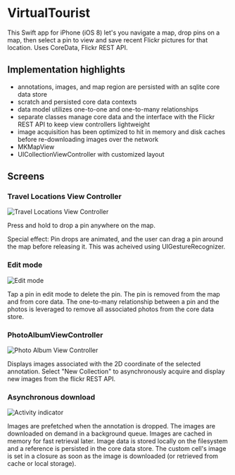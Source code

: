 # VirtualTourist
This Swift app for iPhone (iOS 8) let's you navigate a map, drop pins on a map, then select a pin to view and save recent Flickr pictures for that location. Uses CoreData, Flickr REST API.

## Implementation highlights
* annotations, images, and map region are persisted with an sqlite core data store
* scratch and persisted core data contexts
* data model utilizes one-to-one and one-to-many relationships
* separate classes manage core data and the interface with the Flickr REST API to keep view controllers lightweight
* image acquisition has been optimized to hit in memory and disk caches before re-downloading images over the network
* MKMapView
* UICollectionViewController with customized layout


## Screens

### Travel Locations View Controller

![Travel Locations View Controller](/../screenshots/VirtualTourist_screenshot_TravelLocationsViewController.png?raw=true "Travel Locations View Controller")

Press and hold to drop a pin anywhere on the map.

Special effect: Pin drops are animated, and the user can drag a pin around the map before releasing it. This was acheived using UIGestureRecognizer.

### Edit mode

![Edit mode](/../screenshots/VirtualTourist_EditMode.png?raw=true "Edit mode")

Tap a pin in edit mode to delete the pin. The pin is removed from the map and from core data. The one-to-many relationship between a pin and the photos is leveraged to remove all associated photos from the core data store.

### PhotoAlbumViewController

![Photo Album View Controller](/../screenshots/VirtualTourist_screenshot_PhotoAlbumViewController.png?raw=true "Photo Album View Controller")

Displays images associated with the 2D coordinate of the selected annotation. Select "New Collection" to asynchronously acquire and display new images from the flickr REST API.

### Asynchronous download

![Activity indicator](/../screenshots/VirtualTourist_screenshot_async_download.png?raw=true "Activity indicator")

Images are prefetched when the annotation is dropped. The images are downloaded on demand in a background queue. Images are cached in memory for fast retrieval later. Image data is stored locally on the filesystem and a reference is persisted in the core data store. The custom cell's image is set in a closure as soon as the image is downloaded (or retrieved from cache or local storage).

